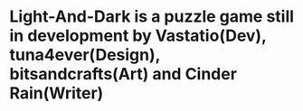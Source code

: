 # Light-And-Dark is a puzzle game still in development by Vastatio(Dev), tuna4ever(Design), bitsandcrafts(Art) and Cinder Rain(Writer)
